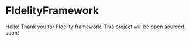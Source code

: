 # FIdelityFramework

Hello! Thank you for FIdelity framework. This project will be open sourced soon!
